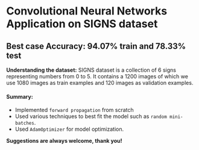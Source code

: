 # Convolutional Neural Networks Application on SIGNS dataset
## Best case Accuracy: 94.07% train and 78.33% test

**Understanding the dataset:**
SIGNS dataset is a collection of 6 signs representing numbers from 0 to 5. It contains a 1200 images of which we use 1080 images as train examples and 120 images as validation examples.

#### Summary:
- Implemented `forward propagation` from scratch
- Used various techniques to best fit the model such as `random mini-batches`.
- Used `AdamOptimizer` for model optimization.


**Suggestions are always welcome, thank you!**
